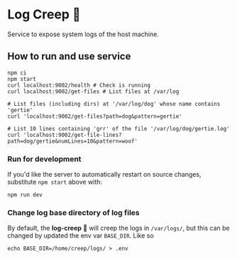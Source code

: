 # Log Creep 👺

Service to expose system logs of the host machine.

## How to run and use service

```shell
npm ci
npm start
curl localhost:9002/health # Check is running
curl localhost:9002/get-files # List files at /var/log

# List files (including dirs) at '/var/log/dog' whose name contains 'gertie'
curl 'localhost:9002/get-files?path=dog&pattern=gertie'

# List 10 lines containing 'grr' of the file '/var/log/dog/gertie.log'
curl 'localhost:9002/get-file-lines?path=dog/gertie&numLines=10&pattern=woof'
```

### Run for development

If you'd like the server to automatically restart on source changes, substitute `npm start` above with:

```shell
npm run dev
```

### Change log base directory of log files

By default, the **log-creep** 👺 will creep the logs in `/var/logs/`, but this can be changed by updated the env var `BASE_DIR`. Like so
```shell
echo BASE_DIR=/home/creep/logs/ > .env
```